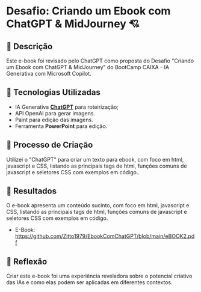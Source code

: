 # Desafio: Criando um Ebook com ChatGPT & MidJourney 💘

## 📒 Descrição
Este e-book foi revisado pelo ChatGPT como proposta do Desafio "Criando um Ebook com ChatGPT & MidJourney" do BootCamp CAIXA - IA Generativa com Microsoft Copilot.

## 🤖 Tecnologias Utilizadas
- IA Generativa **[ChatGPT](https://chat.openai.com)** para roteirização;
- API OpenAI para gerar imagens.
- Paint para edição das imagens.
- Ferramenta **PowerPoint** para edição.

## 🧐 Processo de Criação
Utilizei o "ChatGPT" para criar um texto para ebook, com foco em html, javascript e CSS, listando as principais tags de html, funções comuns de javascript e seletores CSS com exemplos em código..

## 🚀 Resultados
O e-book apresenta um conteúdo sucinto, com foco em html, javascript e CSS, listando as principais tags de html, funções comuns de javascript e seletores CSS com exemplos em código.

- E-Book: https://github.com/Zitto1979/EbookComChatGPT/blob/main/eBOOK2.pdf 

## 💭 Reflexão
Criar este e-book foi uma experiência reveladora sobre o potencial criativo das IAs e como elas podem ser aplicadas em diferentes contextos.
